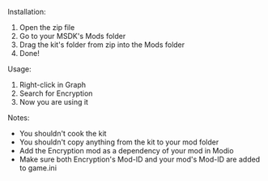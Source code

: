 Installation:
1. Open the zip file
2. Go to your MSDK's Mods folder
3. Drag the kit's folder from zip into the Mods folder
4. Done!


Usage:
1. Right-click in Graph
2. Search for Encryption
3. Now you are using it


Notes:
+ You shouldn't cook the kit
+ You shouldn't copy anything from the kit to your mod folder
+ Add the Encryption mod as a dependency of your mod in Modio
+ Make sure both Encryption's Mod-ID and your mod's Mod-ID are added to game.ini
